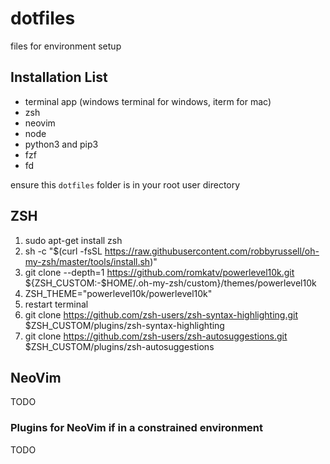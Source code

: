 # dotfiles
files for environment setup

## Installation List

- terminal app (windows terminal for windows, iterm for mac)
- zsh
- neovim
- node
- python3 and pip3
- fzf
- fd

ensure this `dotfiles` folder is in your root user directory

## ZSH
1. sudo apt-get install zsh
1. sh -c "$(curl -fsSL https://raw.githubusercontent.com/robbyrussell/oh-my-zsh/master/tools/install.sh)"
1. git clone --depth=1 https://github.com/romkatv/powerlevel10k.git ${ZSH_CUSTOM:-$HOME/.oh-my-zsh/custom}/themes/powerlevel10k
1. ZSH_THEME="powerlevel10k/powerlevel10k"
1. restart terminal
1. git clone https://github.com/zsh-users/zsh-syntax-highlighting.git $ZSH_CUSTOM/plugins/zsh-syntax-highlighting
1. git clone https://github.com/zsh-users/zsh-autosuggestions.git $ZSH_CUSTOM/plugins/zsh-autosuggestions

## NeoVim
TODO

### Plugins for NeoVim if in a constrained environment
TODO
